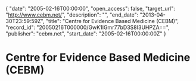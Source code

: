 {
  "date": "2005-02-16T00:00:00", 
  "open_access": false, 
  "target_url": "http://www.cebm.net/", 
  "description": "", 
  "end_date": "2013-04-30T23:59:59Z", 
  "title": "Centre for Evidence Based Medicine (CEBM)", 
  "record_id": "20050216T000000/GwK1IGmr77bD3S8I3UHPZA==", 
  "publisher": "cebm.net", 
  "start_date": "2005-02-16T00:00:00Z"
}

# Centre for Evidence Based Medicine (CEBM)

